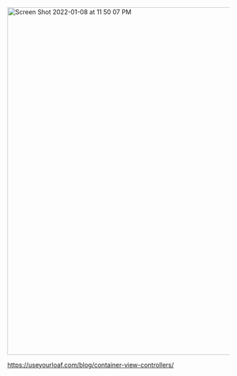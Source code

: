 
<img width="787" alt="Screen Shot 2022-01-08 at 11 50 07 PM" src="https://user-images.githubusercontent.com/81428296/148670952-3e13159a-abc7-4514-a92b-78aad1a0ac8f.png">


https://useyourloaf.com/blog/container-view-controllers/
